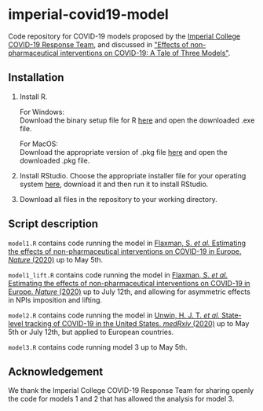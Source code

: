 # imperial-covid19-model
Code repository for COVID-19 models proposed by the [Imperial College COVID-19 Response Team](https://mrc-ide.github.io/covid19estimates/#/), and discussed in ["Effects of non-pharmaceutical interventions on COVID-19: A Tale of Three Models"](https://www.medrxiv.org/content/10.1101/2020.07.22.20160341v2.full.pdf).

## Installation

1) Install R.

    For Windows:<br/>
    Download the binary setup file for R [here](https://cran.r-project.org/bin/windows/base/) and open the downloaded .exe file.
    
    For MacOS:<br/>
    Download the appropriate version of .pkg file [here](https://cran.r-project.org/bin/macosx/) and open the downloaded .pkg file.
    
2) Install RStudio.
    Choose the appropriate installer file for your operating system [here](https://rstudio.com/products/rstudio/), download it and then run it to install RStudio.
    
3) Download all files in the repository to your working directory. 

## Script description
``model1.R`` contains code running the model in [Flaxman, S. *et al.* Estimating the effects of non-pharmaceutical interventions on COVID-19 in Europe. *Nature* (2020)](https://www.nature.com/articles/s41586-020-2405-7) up to May 5th.

``model1_lift.R`` contains code running the model in [Flaxman, S. *et al.* Estimating the effects of non-pharmaceutical interventions on COVID-19 in Europe. *Nature* (2020)](https://www.nature.com/articles/s41586-020-2405-7) up to July 12th, and allowing for asymmetric effects in NPIs imposition and lifting.

``model2.R`` contains code running the model in [Unwin, H. J. T. *et al.* State-level tracking of COVID-19 in the United States. *medRxiv* (2020)](https://www.medrxiv.org/content/10.1101/2020.07.13.20152355v2) up to May 5th or July 12th, but applied to European countries.

``model3.R`` contains code running model 3 up to May 5th.

## Acknowledgement
We thank the Imperial College COVID-19 Response Team for sharing openly the code for models 1 and 2 that has allowed the analysis for model 3.
